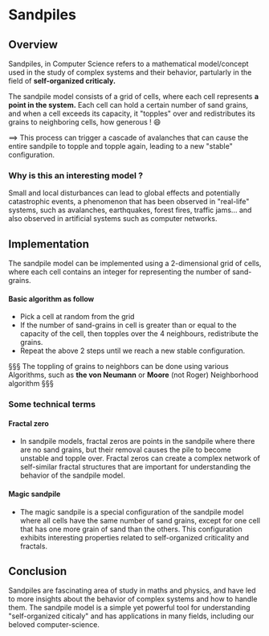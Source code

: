 # **Sandpiles** <br>

## **Overview**

Sandpiles, in Computer Science refers to a mathematical model/concept used in the study of complex systems and their behavior, partularly in the field of **self-organized criticaly.** <br>

The sandpile model consists of a grid of cells, where each cell represents **a point in the system.** Each cell can hold a certain number of sand grains, and when a cell exceeds its capacity, it "topples" over and redistributes its grains to neighboring cells, how generous ! :smile: <br>

==> This process can trigger a cascade of avalanches that can cause the entire sandpile to topple and topple again, leading to a new "stable" configuration.

### **Why is this an interesting model ?** <br>

Small and local disturbances can lead to global effects and potentially catastrophic events, a phenomenon that has been observed in "real-life" systems, such as avalanches, earthquakes, forest fires, traffic jams... and also observed in artificial systems such as computer networks.

## **Implementation**

The sandpile model can be implemented using a 2-dimensional grid of cells, where each cell contains an integer for representing the number of sand-grains.

#### **Basic algorithm as follow**

- Pick a cell at random from the grid
- If the number of sand-grains in cell is greater than or equal to the capacity of the cell, then topples over the 4 neighbours, redistribute the grains.
- Repeat the above 2 steps until we reach a new stable configuration.

§§§ The toppling of grains to neighbors can be done using various Algorithms, such as **the von Neumann** or **Moore** (not Roger) Neighborhood algorithm §§§

### **Some technical terms** <br>

#### **Fractal zero**

- In sandpile models, fractal zeros are points in the sandpile where there are no sand grains, but their removal causes the pile to become unstable and topple over. Fractal zeros can create a complex network of self-similar fractal structures that are important for understanding the behavior of the sandpile model.

#### **Magic sandpile** <br>

- The magic sandpile is a special configuration of the sandpile model where all cells have the same number of sand grains, except for one cell that has one more grain of sand than the others. This configuration exhibits interesting properties related to self-organized criticality and fractals.

## **Conclusion**

Sandpiles are fascinating area of study in maths and physics, and have led to more insights about the behavior of complex systems and how to handle them. The sandpile model is a simple yet powerful tool for understanding "self-organized citicaly" and has applications in many fields, including our beloved computer-science. 






